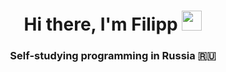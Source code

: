 <h1 align="center">Hi there, I'm Filipp 
<img src="https://github.com/blackcater/blackcater/raw/main/images/Hi.gif" height="32"/></h1>
<h3 align="center">Self-studying programming in Russia 🇷🇺</h3>

<!--
**MyLord916/MyLord916** is a ✨ _special_ ✨ repository because its `README.md` (this file) appears on your GitHub profile.

Here are some ideas to get you started:

- 🔭 I’m currently working on ...
- 🌱 I’m currently learning ...
- 👯 I’m looking to collaborate on ...
- 🤔 I’m looking for help with ...
- 💬 Ask me about ...
- 📫 How to reach me: ...
- 😄 Pronouns: ...
- ⚡ Fun fact: ...
-->

